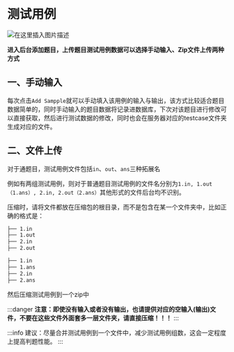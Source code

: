 # 测试用例

![在这里插入图片描述](https://img-blog.csdnimg.cn/ad4851c069674b30af08f187363906c4.png?x-oss-process=image/watermark,type_d3F5LXplbmhlaQ,shadow_50,text_Q1NETiBASGltaXRfWkg=,size_20,color_FFFFFF,t_70,g_se,x_16)

**进入后台添加题目，上传题目测试用例数据可以选择手动输入、Zip文件上传两种方式**

## 一、手动输入

每次点击`Add Sampple`就可以手动填入该用例的输入与输出，该方式比较适合题目数据简单的，同时手动输入的题目数据将记录进数据库，下次对该题目进行修改可以直接获取，然后进行测试数据的修改，同时也会在服务器对应的testcase文件夹生成对应的文件。

## 二、文件上传

对于通题目，测试用例文件包括`in`、`out`、`ans`三种拓展名

例如有两组测试用例，则对于普通题目测试用例的文件名分别为`1.in, 1.out（1.ans）, 2.in, 2.out（2.ans）`其他形式的文件后台均不识别。

压缩时，请将文件都放在压缩包的根目录，而不是包含在某一个文件夹中，比如正确的格式是：

```bash
├── 1.in
├── 1.out
├── 2.in
├── 2.out
```

```bash
├── 1.in
├── 1.ans
├── 2.in
├── 2.ans
```

然后压缩测试用例到一个zip中

:::danger
**注意：即使没有输入或者没有输出，也请提供对应的空输入(输出)文件，不要在这些文件外面套多一层文件夹，请直接压缩！！！**
:::

:::info
建议：尽量合并测试用例到一个文件中，减少测试用例组数，这会一定程度上提高判题性能。
:::